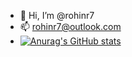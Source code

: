 - 👋 Hi, I’m @rohinr7
- 📫 rohinr7@outlook.com
- [![Anurag's GitHub stats](https://github-readme-stats.vercel.app/api?username=rohinr7)](https://github.com/anuraghazra/github-readme-stats)


<!---
rohinr7/rohinr7 is a ✨ special ✨ repository because its `README.md` (this file) appears on your GitHub profile.
You can click the Preview link to take a look at your changes.
--->
